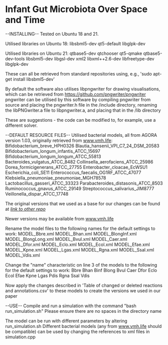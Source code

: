 # Infant Gut Microbiota Over Space and Time

--INSTALLING--
Tested on Ubuntu 18 and 21.

Utilised libraries on Ubuntu 18:
libsbml5-dev
qt5-default
libglpk-dev

Utilised libraries on Ubuntu 21:
qtbase5-dev
qtchooser
qt5-qmake
qtbase5-dev-tools
libsbml5-dev
libgsl-dev
xml2
libxml++2.6-dev
libfreetype-dev
libglpk-dev

These can all be retrieved from standard repositories using, e.g., 'sudo apt-get install libsbml5-dev'

By default the software also utilises libpngwriter for drawing visualisations, which can be retrieved from https://github.com/pngwriter/pngwriter 
pngwriter can be utilised by this software by compiling pngwriter from source and placing the pngwriter.h file in the /include directory, renaming the libPNGwriter.a file to libpngwriter.a, and placing that in the /lib directory

These are suggestions - the code can be modified to, for example, use a different solver.

--DEFAULT RESOURCE FILES--
Utilised bacterial models, all from AGORA version 1.03, originally retrieved from www.vmh.life:
Bifidobacterium_breve_HPH0326
Blautia_hansenii_VPI_C7_24_DSM_20583
Bifidobacterium_longum_infantis_ATCC_15697
Bifidobacterium_longum_longum_ATCC_55813
Bacteroides_vulgatus_ATCC_8482
Collinsella_aerofaciens_ATCC_25986
Dorea_formicigenerans_ATCC_27755
Enterobacter_cloacae_EcWSU1
Escherichia_coli_SE11
Enterococcus_faecalis_OG1RF_ATCC_47077
Klebsiella_pneumoniae_pneumoniae_MGH78578
Lactobacillus_gasseri_ATCC_33323
Parabacteroides_distasonis_ATCC_8503
Ruminococcus_gnavus_ATCC_29149
Streptococcus_salivarius_JIM8777
Veillonella_dispar_ATCC_17748

The original versions that we used as a base for our changes can be found at [*link to other repo*](https://github.com/DMvers/IGMOSTdatafiles)

Newer versions may be available from www.vmh.life

Rename the model files to the following names for the default settings to work:
MODEL_Bbre.xml
MODEL_Bhan.xml
MODEL_BlongInf.xml
MODEL_BlongLong.xml
MODEL_Bvul.xml
MODEL_Caer.xml
MODEL_Dfor.xml
MODEL_Eclo.xml
MODEL_Ecol.xml
MODEL_Efae.xml
MODEL_Kpne.xml
MODEL_Lgas.xml
MODEL_Rgna.xml
MODEL_Ssal.xml
MODEL_Vdis.xml

Change the "name" characteristic on line 3 of the models to the following for the default settings to work:
Bbre
Bhan
Binf
Blong
Bvul
Caer
Dfor
Eclo
Ecol
Efae
Kpne
Lgas
Pdis
Rgna
Ssal
Vdis

Now apply the changes described in 'Table of changed or deleted reactions and annotations.csv' to these models to create the versions we used in our paper

--USE--
Compile and run a simulation with the command "bash run_simulation.sh"
Please ensure there are no spaces in the directory name

The model can be run with different parameters by altering run_simulation.sh
Different bacterial models (any from www.vmh.life should be compatible) can be used by changing the references to xml files in simulation.cpp
